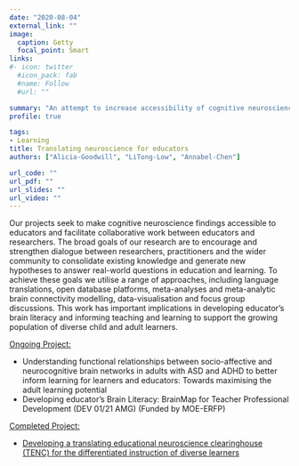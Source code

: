 ```yaml
---
date: "2020-08-04"
external_link: ""
image:
  caption: Getty
  focal_point: Smart
links:
#- icon: twitter
  #icon_pack: fab
  #name: Follow
  #url: ""

summary: "An attempt to increase accessibility of cognitive neuroscience findings."
profile: true

tags:
- Learning
title: Translating neuroscience for educators 
authors: ["Alicia-Goodwill", "LiTong-Low", "Annabel-Chen"]

url_code: ""
url_pdf: ""
url_slides: ""
url_video: ""
---
```

Our projects seek to make cognitive neuroscience findings accessible to educators and facilitate collaborative work between educators and researchers. 
The broad goals of our research are to encourage and strengthen dialogue between researchers, practitioners and the wider community to consolidate existing knowledge and generate new hypotheses to answer real-world questions in education and learning. 
To achieve these goals we utilise a range of approaches, including language translations, open database platforms, meta-analyses and meta-analytic brain connectivity modelling, data-visualisation and focus group discussions. 
This work has important implications in developing educator’s brain literacy and informing teaching and learning to support the growing population of diverse child and adult learners.

<u>Ongoing Project:</u> 
- Understanding functional relationships between socio-affective and neurocognitive brain networks in adults with ASD and ADHD to better inform learning for learners and educators: Towards maximising the adult learning potential
- Developing educator’s Brain Literacy: BrainMap for Teacher Professional Development (DEV 01/21 AMG) (Funded by MOE-ERFP)

<u>Completed Project:</u> 
- [Developing a translating educational neuroscience clearinghouse (TENC) for the differentiated instruction of diverse learners](https://www.nie.edu.sg/research/projects/project/afd-07-16-zw)


